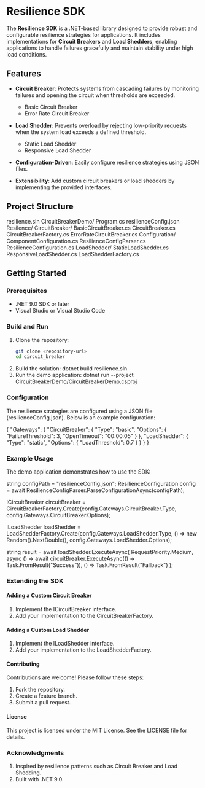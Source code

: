 # Resilience SDK

The **Resilience SDK** is a .NET-based library designed to provide robust and configurable resilience strategies for applications. It includes implementations for **Circuit Breakers** and **Load Shedders**, enabling applications to handle failures gracefully and maintain stability under high load conditions.

## Features

- **Circuit Breaker**: Protects systems from cascading failures by monitoring failures and opening the circuit when thresholds are exceeded.
  - Basic Circuit Breaker
  - Error Rate Circuit Breaker

- **Load Shedder**: Prevents overload by rejecting low-priority requests when the system load exceeds a defined threshold.
  - Static Load Shedder
  - Responsive Load Shedder

- **Configuration-Driven**: Easily configure resilience strategies using JSON files.

- **Extensibility**: Add custom circuit breakers or load shedders by implementing the provided interfaces.

## Project Structure
resilience.sln CircuitBreakerDemo/ Program.cs resilienceConfig.json Resilence/ CircuitBreaker/ BasicCircuitBreaker.cs CircuitBreaker.cs CircuitBreakerFactory.cs ErrorRateCircuitBreaker.cs Configuration/ ComponentConfiguration.cs ResilienceConfigParser.cs ResilienceConfiguration.cs LoadShedder/ StaticLoadShedder.cs ResponsiveLoadShedder.cs LoadShedderFactory.cs


## Getting Started

### Prerequisites

- .NET 9.0 SDK or later
- Visual Studio or Visual Studio Code

### Build and Run

1. Clone the repository:
   ```bash
   git clone <repository-url>
   cd circuit_breaker
2. Build the solution:
dotnet build resilience.sln
3. Run the demo application:
dotnet run --project CircuitBreakerDemo/CircuitBreakerDemo.csproj

### Configuration
The resilience strategies are configured using a JSON file (resilienceConfig.json). Below is an example configuration:

{
  "Gateways": {
    "CircuitBreaker": {
      "Type": "basic",
      "Options": {
        "FailureThreshold": 3,
        "OpenTimeout": "00:00:05"
      }
    },
    "LoadShedder": {
      "Type": "static",
      "Options": {
        "LoadThreshold": 0.7
      }
    }
  }
}

### Example Usage
The demo application demonstrates how to use the SDK:

string configPath = "resilienceConfig.json";
ResilienceConfiguration config = await ResilienceConfigParser.ParseConfigurationAsync(configPath);

ICircuitBreaker circuitBreaker = CircuitBreakerFactory.Create(config.Gateways.CircuitBreaker.Type, config.Gateways.CircuitBreaker.Options);

ILoadShedder loadShedder = LoadShedderFactory.Create(config.Gateways.LoadShedder.Type, () => new Random().NextDouble(), config.Gateways.LoadShedder.Options);

string result = await loadShedder.ExecuteAsync(
    RequestPriority.Medium,
    async () => await circuitBreaker.ExecuteAsync(() => Task.FromResult("Success")),
    () => Task.FromResult("Fallback")
);

### Extending the SDK
#### Adding a Custom Circuit Breaker
1. Implement the ICircuitBreaker interface.
2. Add your implementation to the CircuitBreakerFactory.

#### Adding a Custom Load Shedder
1. Implement the ILoadShedder interface.
2. Add your implementation to the LoadShedderFactory.

#### Contributing
Contributions are welcome! Please follow these steps:

1. Fork the repository.
2. Create a feature branch.
3. Submit a pull request.

#### License
This project is licensed under the MIT License. See the LICENSE file for details.

### Acknowledgments
1. Inspired by resilience patterns such as Circuit Breaker and Load Shedding.
2. Built with .NET 9.0.